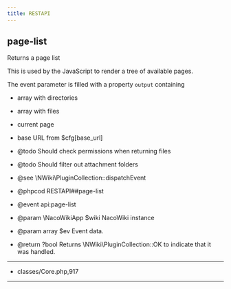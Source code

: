 ```yaml
---
title: RESTAPI
---
```

## page-list

Returns a page list

This is used by the JavaScript to render a tree of available pages.

The event parameter is filled with a property `output` containing

- array with directories
- array with files
- current page
- base URL from $cfg[base_url]

- @todo Should check permissions when returning files
- @todo Should filter out attachment folders
- @see \NWiki\PluginCollection::dispatchEvent
- @phpcod RESTAPI##page-list
- @event api:page-list
- @param \NacoWikiApp $wiki NacoWiki instance
- @param array $ev Event data.
- @return ?bool Returns \NWiki\PluginCollection::OK to indicate that it was handled.
   

***
* classes/Core.php,917
***

